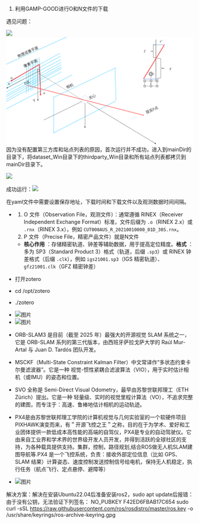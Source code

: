 1. 利用GAMP-GOOD进行O和N文件的下载

遇见问题：

![](file://C:\Users\admin\Documents\IkMarkdown/.assets/spp.md876.2432123.png)
![](https://github.com/aurara-i/markdown/blob/main/picture/1.png)
因为没有配置第三方库和站点列表的原因，首次运行并不成功，进入到mainDir的目录下，将dataset_Win目录下的thirdparty_Win目录和所有站点列表都拷贝到mainDir目录下。

![](file://C:\Users\admin\Documents\IkMarkdown/.assets/spp.md939.2240338.png)

成功运行：![](file://C:\Users\admin\Documents\IkMarkdown/.assets/spp.md996.4073682.png)

在yaml文件中需要设置保存地址，下载时间和下载文件以及观测数据时间间隔。

* 1. O 文件（Observation File，观测文件）：通常遵循 RINEX（Receiver Independent Exchange Format）标准，文件后缀为 `.o`（RINEX 2.x）或 `.rnx`（RINEX 3.x），例如 `CUT000AUS_R_20210010000_01D_30S.rnx`。
  2. P 文件（Precise File，精密产品文件）就是N文件

  * **核心作用** ：存储精密轨道、钟差等辅助数据，用于提高定位精度。**格式** ：多为 SP3（Standard Product 3）格式（轨道，后缀 `.sp3`）或 RINEX 钟差格式（后缀 `.clk`），例如 `igs21001.sp3`（IGS 精密轨道）、`gfz21001.clk`（GFZ 精密钟差）

- 打开zotero
- cd /opt/zotero
- ./zotero

- <img width="785" height="477" alt="图片" src="https://github.com/user-attachments/assets/d313a17b-5386-4408-900d-8508ac18a2e6" />
- <img width="816" height="416" alt="图片" src="https://github.com/user-attachments/assets/48c98f8c-7e03-4607-a3ef-c93867151cc0" />
- ORB-SLAM3 是目前（截至 2025 年）最强大的开源视觉 SLAM 系统之一，它是 ORB-SLAM 系列的第三代版本，由西班牙萨拉戈萨大学的 Raúl Mur-Artal 与 Juan D. Tardós 团队开发。
- MSCKF（Multi-State Constraint Kalman Filter）中文常译作“多状态约束卡尔曼滤波器”。它是一种 视觉-惯性紧耦合滤波算法（VIO），用于实时估计相机（或IMU）的姿态和位置。
- SVO 全称是 Semi-Direct Visual Odometry，最早由苏黎世联邦理工（ETH Zürich）提出。它是一种 轻量级、实时的视觉里程计算法（VO），不追求完整的建图，而专注于：高速、鲁棒地估计相机的运动轨迹。
- PX4是由苏黎世联邦理工学院的计算机视觉与几何实验室的一个软硬件项目PIXHAWK演变而来，有＂开源飞控之王＂之称，目的在于为学术、爱好和工业团体提供一款低成本高性能的高端的自驾仪，PX4是专业的自动驾驶仪。它由来自工业界和学术界的世界级开发人员开发，并得到活跃的全球社区的支持，为各种载具提供支持。集群，控制，路径规划,结合ROS做无人机SLAM建图导航等.PX4 是一个飞控系统，负责：接收外部定位信息（比如 GPS、SLAM 结果）计算姿态、速度控制发送控制信号给电机，保持无人机稳定，执行任务（航点飞行、定点悬停、避障等）
- <img width="753" height="517" alt="图片" src="https://github.com/user-attachments/assets/01816e50-2cd7-4118-8b28-39f1fd29120f" />


解决方案：解决在安装Ubuntu22.04后准备安装ros2，sudo apt update后报错：由于没有公钥，无法验证下列签名： NO_PUBKEY F42ED6FBAB17C654
sudo curl -sSL https://raw.githubusercontent.com/ros/rosdistro/master/ros.key -o /usr/share/keyrings/ros-archive-keyring.gpg

